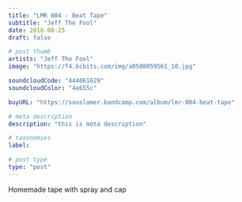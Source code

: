 ```yaml
---
title: "LMR 004 - Beat Tape"
subtitle: "Jeff The Fool"
date: 2018-08-25
draft: false

# post thumb
artists: "Jeff The Fool"
image: "https://f4.bcbits.com/img/a0508059561_10.jpg"

soundcloudCode: "444061629"
soundcloudColor: "4a655c"

buyURL: "https://souslamer.bandcamp.com/album/lmr-004-beat-tape"

# meta description
description: "this is meta description"

# taxonomies
label: 

# post type
type: "post"
---
```


Homemade tape with spray and cap 